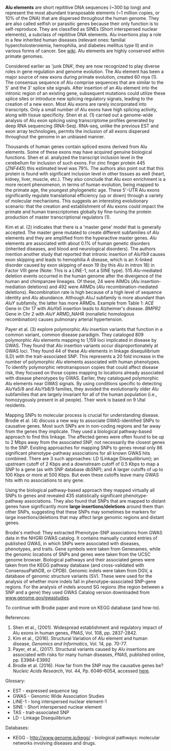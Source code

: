 **Alu elements** are short repititive DNA sequences (~300 bp long) and represent the most abundant transposable elements (~1 million copies, or 10% of the DNA) that are dispersed throughout the human genome. They are also called selfish or parasitic genes because their only function is to self-reproduce. They are classified as SINEs (Short interspersed nuclear elements), a subclass of repititive DNA elements. Alu insertions play a role in a few inherited human diseases (relevant ones: familial hypercholosteroiemia, hemophilia, and diabetes mellitus type II) and in various forms of cancer. See [wiki](https://en.wikipedia.org/wiki/Alu_element). Alu elements are highly conserved within primate genomes. 

Considered earlier as 'junk DNA', they are now recognized to play diverse roles in gene regulation and genome evolution. The Alu element has been a major source of new exons during primate evolution, created 60 mya (1). The consensus sequence of Alu comprise sequences that are similar to the 5' and the 3' splice site signals. After insertion of an Alu element into the intronic region of an existing gene, subsequent mutations could utilize these splice sites or introduce new splicing regulatory signals, leading to the creation of a new exon. Most Alu exons are rarely incorporated into transcripts. Only a small number of Alu exons have high splicing activity, along with tissue specificity. Shen et al. (1) carried out a genome-wide analysis of Alu exon splicing using transcriptome profiles generated by deep RNA sequencing (RNA-Seq). RNA-seq, unlike the previous EST and exon array technologies, permits the inclusion of all exons dispersed throughout the genome in an unbiased manner. 

Thousands of human genes contain spliced exons derived from Alu elements. Some of these exons may have acquired genuine biological functions. Shen et al. analyzed the transcript inclusion level in the cerebellum for inclusion of such exons. For zinc finger protein 445 (*ZNF445*) this estimated level was 79%. The authors also point out that this protein is found with signficant inclusion level in other tissues as well (heart, kidney, liver, muscle, etc.). They also conclude that Alu exon enrichment is a more recent phenomenon, in terms of human evolution, being mapped to the primate age, the youngest phylogenetic age. These 5'-UTR Alu exons significantly regulate translational efficiency (up or down) through a variety of molecular mechanisms. This suggests an interesting evolutionary scenario: that the creation and establishment of Alu exons could impact the primate and human transcriptomes globally by fine-tuning the protein production of master transcriptional regulators (1). 

Kim et al. (2) indicates that there is a 'master gene' model that is generally accepted. The master gene mutated to create different subfamilies of *Alu* elements and they are amplified from the hyperactive master genes. *Alu* elements are associated with about 0.1% of human genetic disorders (inherited diseases, and blood and neurological disorders). The authors mention another study that reported that intronic insertion of *AluYb9* causes exon  skipping and leads to hemophilia A disease, which is an X-linked disorder caused by exon skipping of exon 19  (by this *Alu* in intron 18) in Factor VIII gene (Note: This is a LINE-1, not a SINE type). 515 *Alu*-mediated deletion events occurred in the human genome after the divergence of the human and chimpanzee lineages. Of these, 24 were AIMDs (*Alu* insertion-mediation deletions) and 492 were ARMDs (*Alu* recombination-mediated deletions). Recombination rate is high because of a high level of sequence identity and *Alu* abundance. Although *AluJ* subfamily is more abundant than *AluY* subfamily, the latter has more ARMDs. Example from Table 1: *ACE* Gene in Chr 17 with *AluYa5* insertion leads to Alzheimer's disease. *BMPR2* Gene in Chr 2 with *AluY* ARMD_NAHR (nonallelic homologous recombination) causes pulmonary arterial hypertension. 

Payer et al. (3) explore polymorphic *Alu* insertion variants that function in a common variant, common disease paradigm. They cataloged 809 polymorphic *Alu* elements mapping to 1,159 loci implicated in disease by GWAS. They found that *Alu* insertion variants occur disproportionately at GWAS loci. They found 44 of these *Alu* elements in linkage disequilibrium (LD) with the trait-associated SNP. This represents a 20 fold increase in the number of polymorphic *Alu* elements associated with human phenotypes. To identify polymorphic retrotransposon copies that could affect disease risk, they focused on those copies mapping to locations already associated with disease phenotypes by GWAS. Earlier, they catalogued polymorphic *Alu* elements near GWAS signals. By using conditions specific to detecting  *Alu*Ya5/8 and *Alu*Yb8/9 families, they avoided the evolutionarily older *Alu* subfamilies that are largely invariant for all of the human population (i.e., homozygously present in all people). Their work is based on 9 Utal residents. 

Mapping SNPs to molecular process is crucial for understanding disease. Brodie et al. (4) discuss a new way to associate GWAS-identified SNPs to causative genes.  Most such SNPs are in non-coding regions and far away from the genes they implicate. They used a biological pathway-based approach to find this linkage. The affected genes were often found to be up to 2 Mbps away from the associated SNP,  not necessarily the closest genes to the SNP. Existing approaches for mapping SNPs to genes  reveal only 86 significant phenotype-pathway associations for all known GWAS hits combined. There are 3 such approaches: LD (Linkage Disequilibrium);  an upstream cutoff of 2 Kbps and a downstream cutoff of 0.5 Kbps to map a SNP to a gene (as with SNP database dbSNP); and  A larger cutoffs of up to 100 Kbps or more at 500 Kbps. But even these cutoffs leave many GWAS hits with no associations to any gene.

Using the biological pathway-based approach they mapped virtually all SNPs to genes and revealed 435 statistically significant phenotype-pathway associations. They also found that SNPs that are mapped to distant genes have significantly more **large insertions/deletions** around them than other SNPs, suggesting that these SNPs may sometimes be markers for large insertions/deletions that may affect large genomic regions and distant genes. 

Brodie's method: They extracted Phenotype-SNP associations  from GWAS data in the NHGRI GWAS catalog. It contains manually curated entries of published GWAS, in which SNPs were associated with diseases, phenotypes, and traits.  Gene symbols were taken from Genenames, while the genomic locations of SNPs and genes were taken from the UCSC genome browser. Biological pathways and their associated genes were taken from the KEGG pathway database (and cross-validated with  ConsensusPathDB, or CPDB).  Genomic indels were taken from DGV, a database of genomic structure variants (SV). These were used for the analysis of whether more indels fall in phenotype-associated SNP-gene regions. For the analysis of indels around SG regions (the region between a SNP and a gene) they used GWAS Catalog version downloaded from www.genome.gov/gwastudies.

To continue with Brodie paper and more on KEGG database (and how-to). 

References:
1. Shen et al., (2001). Widespread establishment and regulatory impact of Alu exons in human genes, *PNAS*, Vol. 108, pp. 2837-2842.
2. Kim et al., (2016).  Structural Variation of *Alu* element and human disease, *Genomics and Informatics*, Vol. 14, pp. 70-77.
3. Payer, et al., (2017). Structural variants caused by *Alu* insertions are associated with risks for many human diseases, *PNAS*, published online, pp. E3984-E3992 
4. Brodie et al. (2016). How far from the SNP may the causative genes be? *Nucleic Acids Research*, Vol. 44, Pp. 6046–6054, accessed [here](https://academic.oup.com/nar/article/44/13/6046/2457612). 

Glossary: 
* EST - expressed sequence tag
* GWAS - Genomic Wide Association Studies
* LINE-1 - long interspersed nuclear element-1
* SINE - Short interspersed nuclear element
* TAS - trait-associated SNP
* LD - Linkage Disequilibrium

Databases: 
* KEGG - http://www.genome.jp/kegg/ - biological pathways: molecular networks involving diseases and drugs. 
